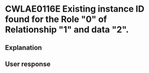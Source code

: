 # CWLAE0116E Existing instance ID found for the Role "0" of Relationship "1" and data "2".

## Explanation

## User response